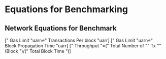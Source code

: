 # Equations for Benchmarking

## Network Equations for Benchmark 

[" Gas Limit "uarr⇌" Transactions Per block "uarr]
[" Gas Limit "uarr⇌" Block Propagation Time "uarr]
[" Throughput "=(" Total Number of "" Tx "" (Block ")/(" Total Block Time ")]